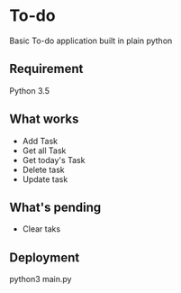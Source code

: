 # To-do
Basic To-do application built in plain python

## Requirement
Python 3.5

## What works
- Add Task
- Get all Task
- Get today's Task
- Delete task
- Update task

## What's pending
 - Clear taks

## Deployment
python3 main.py
